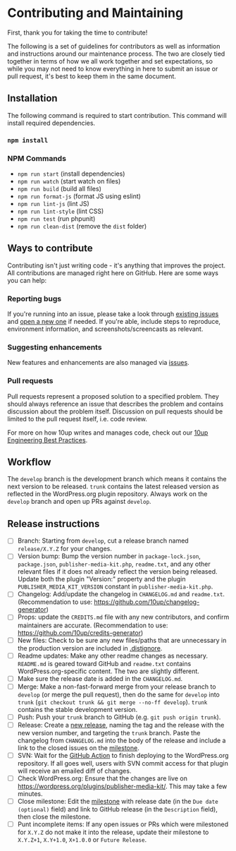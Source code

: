 # Contributing and Maintaining

First, thank you for taking the time to contribute!

The following is a set of guidelines for contributors as well as information and instructions around our maintenance process.  The two are closely tied together in terms of how we all work together and set expectations, so while you may not need to know everything in here to submit an issue or pull request, it's best to keep them in the same document.

## Installation

The following command is required to start contribution. This command will install required dependencies.

### `npm install`

### NPM  Commands

* `npm run start` (install dependencies)
* `npm run watch` (start watch on files)
* `npm run build` (build all files)
* `npm run format-js` (format JS using eslint)
* `npm run lint-js` (lint JS)
* `npm run lint-style` (lint CSS)
* `npm run test` (run phpunit)
* `npm run clean-dist` (remove the `dist` folder)

## Ways to contribute

Contributing isn't just writing code - it's anything that improves the project.  All contributions are managed right here on GitHub.  Here are some ways you can help:

### Reporting bugs

If you're running into an issue, please take a look through [existing issues](https://github.com/10up/publisher-media-kit/issues) and [open a new one](https://github.com/10up/publisher-media-kit/issues/new) if needed.  If you're able, include steps to reproduce, environment information, and screenshots/screencasts as relevant.

### Suggesting enhancements

New features and enhancements are also managed via [issues](https://github.com/10up/publisher-media-kit/issues).

### Pull requests

Pull requests represent a proposed solution to a specified problem.  They should always reference an issue that describes the problem and contains discussion about the problem itself.  Discussion on pull requests should be limited to the pull request itself, i.e. code review.

For more on how 10up writes and manages code, check out our [10up Engineering Best Practices](https://10up.github.io/Engineering-Best-Practices/).

## Workflow

The `develop` branch is the development branch which means it contains the next version to be released.  `trunk` contains the latest released version as reflected in the WordPress.org plugin repository.  Always work on the `develop` branch and open up PRs against `develop`.

## Release instructions

- [ ] Branch: Starting from `develop`, cut a release branch named `release/X.Y.Z` for your changes.
- [ ] Version bump: Bump the version number in `package-lock.json`, `package.json`, `publisher-media-kit.php`, `readme.txt`, and any other relevant files if it does not already reflect the version being released.  Update both the plugin "Version:" property and the plugin `PUBLISHER_MEDIA_KIT_VERSION` constant in `publisher-media-kit.php`.
- [ ] Changelog: Add/update the changelog in `CHANGELOG.md` and `readme.txt`. (Recommendation to use: https://github.com/10up/changelog-generator)
- [ ] Props: update the `CREDITS.md` file with any new contributors, and confirm maintainers are accurate. (Recommendation to use: https://github.com/10up/credits-generator)
- [ ] New files: Check to be sure any new files/paths that are unnecessary in the production version are included in [.distignore](https://github.com/10up/publisher-media-kit/blob/develop/.distignore).
- [ ] Readme updates: Make any other readme changes as necessary.  `README.md` is geared toward GitHub and `readme.txt` contains WordPress.org-specific content.  The two are slightly different.
- [ ] Make sure the release date is added in the `CHANGELOG.md`.
- [ ] Merge: Make a non-fast-forward merge from your release branch to `develop` (or merge the pull request), then do the same for `develop` into `trunk` (`git checkout trunk && git merge --no-ff develop`).  `trunk` contains the stable development version.
- [ ] Push: Push your `trunk` branch to GitHub (e.g. `git push origin trunk`).
- [ ] Release: Create a [new release](https://github.com/10up/publisher-media-kit/releases/new), naming the tag and the release with the new version number, and targeting the `trunk` branch. Paste the changelog from `CHANGELOG.md` into the body of the release and include a link to the closed issues on the [milestone](https://github.com/10up/publisher-media-kit/milestone/#?closed=1).
- [ ] SVN: Wait for the [GitHub Action](https://github.com/10up/publisher-media-kit/actions/workflows/dotorg-push-deploy.yml) to finish deploying to the WordPress.org repository.  If all goes well, users with SVN commit access for that plugin will receive an emailed diff of changes.
- [ ] Check WordPress.org: Ensure that the changes are live on https://wordpress.org/plugins/publisher-media-kit/.  This may take a few minutes.
- [ ] Close milestone: Edit the [milestone](https://github.com/10up/publisher-media-kit/milestone/#) with release date (in the `Due date (optional)` field) and link to GitHub release (in the `Description` field), then close the milestone.
- [ ] Punt incomplete items: If any open issues or PRs which were milestoned for `X.Y.Z` do not make it into the release, update their milestone to `X.Y.Z+1`, `X.Y+1.0`, `X+1.0.0` or `Future Release`.
